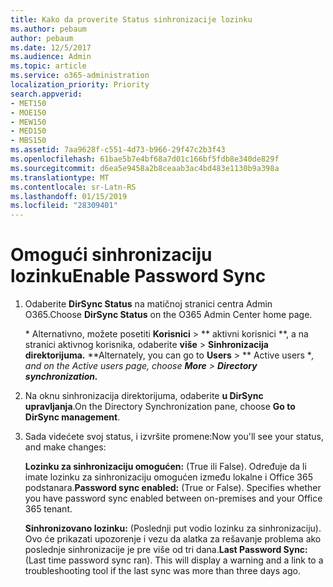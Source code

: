 ```yaml
---
title: Kako da proverite Status sinhronizacije lozinku
ms.author: pebaum
author: pebaum
ms.date: 12/5/2017
ms.audience: Admin
ms.topic: article
ms.service: o365-administration
localization_priority: Priority
search.appverid:
- MET150
- MOE150
- MEW150
- MED150
- MBS150
ms.assetid: 7aa9628f-c551-4d73-b966-29f47c2b3f43
ms.openlocfilehash: 61bae5b7e4bf68a7d01c166bf5fdb8e340de829f
ms.sourcegitcommit: d6ea5e9458a2b8ceaab3ac4bd483e1130b9a398a
ms.translationtype: MT
ms.contentlocale: sr-Latn-RS
ms.lasthandoff: 01/15/2019
ms.locfileid: "28309401"
---
```

# <a name="enable-password-sync"></a><span data-ttu-id="dd145-102">Omogući sinhronizaciju lozinku</span><span class="sxs-lookup"><span data-stu-id="dd145-102">Enable Password Sync</span></span>

1.  <span data-ttu-id="dd145-103">Odaberite **DirSync Status** na matičnoj stranici centra Admin O365.</span><span class="sxs-lookup"><span data-stu-id="dd145-103">Choose **DirSync Status** on the O365 Admin Center home page.</span></span> 
    
     <span data-ttu-id="dd145-104">\* Alternativno, možete posetiti **Korisnici** \> \*\* aktivni korisnici \*\*, a na stranici aktivnog korisnika, odaberite **više** \> **Sinhronizacija direktorijuma.** \*</span><span class="sxs-lookup"><span data-stu-id="dd145-104">\*Alternately, you can go to **Users** \> \*\* Active users \**, and on the Active users page, choose **More** \> **Directory synchronization.***</span></span> 
    
2. <span data-ttu-id="dd145-105">Na oknu sinhronizacija direktorijuma, odaberite **u DirSync upravljanja**.</span><span class="sxs-lookup"><span data-stu-id="dd145-105">On the Directory Synchronization pane, choose **Go to DirSync management**.</span></span> 
    
3. <span data-ttu-id="dd145-106">Sada videćete svoj status, i izvršite promene:</span><span class="sxs-lookup"><span data-stu-id="dd145-106">Now you'll see your status, and make changes:</span></span>
    
    <span data-ttu-id="dd145-p101">**Lozinku za sinhronizaciju omogućen:** (True ili False). Određuje da li imate lozinku za sinhronizaciju omogućen između lokalne i Office 365 podstanara.</span><span class="sxs-lookup"><span data-stu-id="dd145-p101">**Password sync enabled:** (True or False). Specifies whether you have password sync enabled between on-premises and your Office 365 tenant.</span></span> 
    
    <span data-ttu-id="dd145-p102">**Sinhronizovano lozinku:** (Poslednji put vodio lozinku za sinhronizaciju). Ovo će prikazati upozorenje i vezu da alatka za rešavanje problema ako poslednje sinhronizacije je pre više od tri dana.</span><span class="sxs-lookup"><span data-stu-id="dd145-p102">**Last Password Sync:** (Last time password sync ran). This will display a warning and a link to a troubleshooting tool if the last sync was more than three days ago.</span></span> 
    

